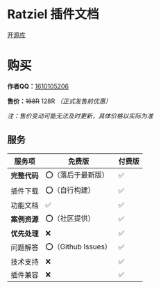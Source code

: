 # Ratziel 插件文档

[开源库](https://github.com/TheFloodDragon/Ratziel-Beta)

# 购买

**作者QQ：**[1610105206](https://qm.qq.com/q/ZyeXCHare)

**售价：**~~168R~~ 128R *（正式发售前优惠）*

*注：售价变动可能无法及时更新，具体价格以实际为准*

## 服务

| 服务项       | 免费版             | 付费版 |
| ------------ | ------------------ | ------ |
| **完整代码** | ⭕（落后于最新版）  | ✅      |
| 插件下载     | ⭕（自行构建）      | ✅      |
| 功能文档     | ✅                  | ✅      |
| **案例资源** | ⭕（社区提供）      | ✅      |
| **优先处理** | ❌                  | ✅      |
| 问题解答     | ⭕（Github Issues） | ✅      |
| 技术支持     | ❌                  | ✅      |
| 插件兼容     | ❌                  | ✅      |
